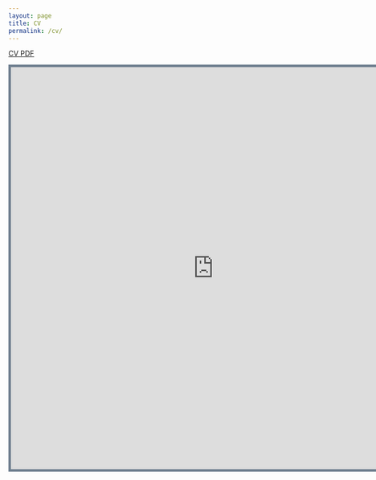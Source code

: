 ```yaml
---
layout: page
title: CV
permalink: /cv/
---
```


[CV PDF][cv]

<iframe src="https://nbviewer.jupyter.org/github/sharan-naribole/sharan-naribole.github.io/blob/master/CV_sharan_naribole.pdf" width="805" height="800" style="border:thick solid #708090 ;">Your browser does not support the PDF embedding. Please download my cv using the link above. </iframe>

[cv]: github/sharan-naribole/sharan-naribole.github.io/blob/master/CV_sharan_naribole.pdf

